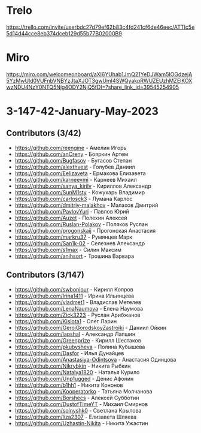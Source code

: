 # Trelo 
https://trello.com/invite/userbdc27d79ef62b83c4fd241cf6de46eec/ATTIc5e5d14d44cce8eb374dceb129d55b77B02000B9

# Miro
https://miro.com/welcomeonboard/aXl6YUhab1JmQ21YeDJWam5IOGdzejA5YzMwUld0VUFnbVNBYzJtaXJOT3gwUmI4SWQyakpRWUZEUzhMZElKOXwzNDU4NzY0NTQ5Njg4ODY2NjQ5fDI=?share_link_id=39545254905

# 3-147-42-January-May-2023

## Contributors (3/42)

- https://github.com/reengine	- Амелин Игорь
- https://github.com/anCreny - Бояркин Артем
- https://github.com/Bugfasov	- Бугасов Степан
- https://github.com/alexthvest	- Голубев Даниил
- https://github.com/Eelizaveta	- Ермакова Елизавета
- https://github.com/karneevmi - Карнеев Михаил
- https://github.com/sanya_kirilv	- Кириллов Александр
- https://github.com/SunM1sty	- Кожухарь Владимир
- https://github.com/carlosck3 - Лумана Карлос
- https://github.com/dmitriy-malakhov	- Малахов Дмитрий
- https://github.com/PavlovYuri - Павлов Юрий
- https://github.com/Auzet - Полехин Алексей
- https://github.com/Ruslan-Polakov - Поляков Руслан
- https://github.com/progonskaij - Прогонская Анастасия
- https://github.com/markru37 - Румянцев Марк
- https://github.com/San1k-02	- Селезнев Александр
- https://github.com/s1max - Силин Максим
- https://github.com/anihsort - Трошина Варвара

## Contributors (3/147)

- https://github.com/swbonjour - Кирилл Копров
- https://github.com/Irina1411 - Ирина Ильинцева
- https://github.com/vladmet1 - Владислав Метелев
- https://github.com/LenaNaumova - Елена Наумова
- https://github.com/Zick3223 - Руслан Арибжанов
- https://github.com/Kislota1 - Олег Ларин
- https://github.com/GeroiGorodskoyZastroiki - Даниил Ойкин
- https://github.com/lapshal - Александр Лапшин
- https://github.com/Greenprize - Кирилл Шестаков
- https://github.com/pkubysheva - Полина Кубышева
- https://github.com/Dasfor - Илья Дунайцев
- https://github.com/Anastasiya-Odintsova	- Анастасия Одинцова
- https://github.com/Nikrybkin - Никита Рыбкин
- https://github.com/Natalya1820 - Наталья Курило
- https://github.com/Unp1ugged - Денис Афонин
- https://github.com/b1hh1 - Никита Кононов
- https://github.com/Kooperatorko - Татьяна Молчанова
- https://github.com/Borshecs - Алексей Субботин
- https://github.com/DustofTimeYT - Михаил Смирнов
- https://github.com/solnyshk0 - Светлана Крылова
- https://github.com/liza2307 - Елизавета Шляева
- https://github.com/Uzhastin-Nikita - Никита Ужастин
